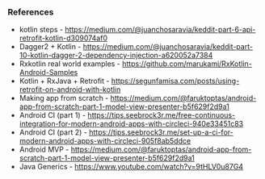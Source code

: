 

### References

 * kotlin steps - https://medium.com/@juanchosaravia/keddit-part-6-api-retrofit-kotlin-d309074af0
 * Dagger2 + Kotlin - https://medium.com/@juanchosaravia/keddit-part-10-kotlin-dagger-2-dependency-injection-a620052a7384
 * Rxkotlin real world examples - https://github.com/marukami/RxKotlin-Android-Samples
 * Kotlin + RxJava + Retrofit - https://segunfamisa.com/posts/using-retrofit-on-android-with-kotlin
 * Making app from scratch - https://medium.com/@faruktoptas/android-app-from-scratch-part-1-model-view-presenter-b5f629f2d9a1
 * Android CI (part 1) - https://tips.seebrock3r.me/free-continuous-integration-for-modern-android-apps-with-circleci-940e33451c83
 * Android CI (part 2) - https://tips.seebrock3r.me/set-up-a-ci-for-modern-android-apps-with-circleci-905f8ab5ddce
 * Android MVP - https://medium.com/@faruktoptas/android-app-from-scratch-part-1-model-view-presenter-b5f629f2d9a1
 * Java Generics - https://www.youtube.com/watch?v=9tHLV0u87G4